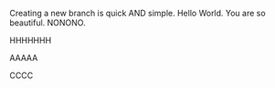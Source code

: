 Creating a new branch is quick AND simple.
Hello World.
You are so beautiful.
NONONO.




HHHHHHH



AAAAA



CCCC
